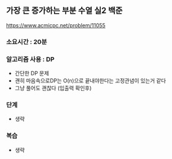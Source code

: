 ## 가장 큰 증가하는 부분 수열 실2 백준
https://www.acmicpc.net/problem/11055

### 소요시간 : 20분

### 알고리즘 사용 : DP
- 간단한 DP 문제
- 괜히 마음속으로DP는 O(n)으로 끝내야한다는 고정관념이 있는거 같다
- 그냥 풀어도 괜찮다 (입출력 확인후)

### 단계
- 생략


### 복습
- 생략